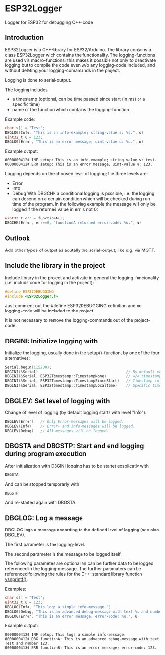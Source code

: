 # ESP32Logger
Logger for ESP32 for debugging C++-code

## Introduction
ESP32Logger is a C++-library for ESP32/Arduino.
The library contains a class ESP32Logger wich contains the functionality.
The logging-functions are used via macro-functions; this makes it possible not only to deactivate logging but to compile the code even w/o any logging-code included, and without deleting your logging-comamands in the project.

Logging is done to serial-output.

The logging includes 
* a timestamp (optional, can be time passed since start (in ms) or a specific time)
* name of the function which contains the logging-function.

Example code:
```C++
char s[] = "Test";
DBGLOG(Info, "This is an info-example; string-value s: %s.", s)
uint32_t u = 123;
DBGLOG(Error, "This is an error message; uint-value u: %u.", u)
```
Example output:
```
00000004120 INF setup: This is an info-example; string-value s: test.
00000004120 ERR setup: This is an error message; uint-value u: 123.
```
Logging depends on the choosen level of logging; the three levels are:
* Error
* Info
* Debug
With DBGCHK a conditional logging is possible, i.e. the logging can depend on a certain condition which will be checked during run time of the program. In the following example the message will only be logged if the returned value in err is not 0:
```C++
uint32_t err = functionA();
DBGCHK(Error, err==0, "functionA returned error-code: %u.", u)
```

## Outlook
Add other types of output as acutally the serial-output, like e.g. via MQTT.

## Include the library in the project

Include library in the project and activate in general the logging-funcionality (i.e. include code for logging in the project):
```C++
#define ESP32DEBUGGING
#include <ESP32Logger.h>
```
Just comment out the #define ESP32DEBUGGING definition and no logging-code will be included to the project.

It is not necessary to remove the logging-commands out of the project-code.

## DBGINI: Initialize logging with 

Initialize the logging, usually done in the setup()-function, by one of the four alternatives:
```C++
Serial.begin(115200);
DBGINI(&Serial)                                        // By default equal to "TimestampSinceStart"
DBGINI(&Serial, ESP32Timestamp::TimestampNone)         // w/o timestamp
DBGINI(&Serial, ESP32Timestamp::TimestampSinceStart)   // Timestamp in milli-seconds since start of program
DBGINI(&Serial, ESP32Timestamp::TimestampLocaltime)    // Specific time, has to be set in the beginning
```

## DBGLEV: Set level of logging with 

Change of level of logging (by default logging starts with level "Info"):
```C++
DBGLEV(Error)   // Only Error-messages will be logged.
DBGLEV(Info)    // Error- and Info-messages will be logged.
DBGLEV(Debug)   // All messages will be logged.
```

## DBGSTA and DBGSTP: Start and end logging during program execution

After initialization with DBGINI logging has to be startet exsplicatly with
```C++
DBGSTA
```
And can be stopped temporarly with
```C++
DBGSTP
```
And re-started again with DBGSTA.

## DBGLOG: Log a message

DBGLOG logs a message according to the defined level of logging (see also DBGLEV).

The first parameter is the logging-level.

The second parameter is the message to be logged itself.

The following parametes are optional an can be further data to be logged referenced in the logging-message.
The further paramaters can be referenced following the rules for the C++-standard library function [vsnprintf()](https://www.cplusplus.com/reference/cstdio/vsnprintf/).

Examples:
```C++
char s[] = "Test";
uint32_t u = 123;
DBGLOG(Info, "This logs a simple info-message.")
DBGLOG(Debug, "This is an advanced debug-message with text %s and number %u.", s, u)
DBGLOG(Error, "This is an error message; error-code: %u.", u)
```
Example output:
```
00000004120 INF setup: This logs a simple info-message.
00000004120 DBG functionA: This is an advanced debug-message with text Test and number 123.
00000004130 ERR functionB: This is an error message; error-code: 123.
```
